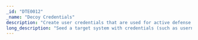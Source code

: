 ```yaml
---
_id: "DTE0012"
_name: "Decoy Credentials"
description: "Create user credentials that are used for active defense purposes."
long_description: "Seed a target system with credentials (such as username/password, browser tokens, and other forms of authentication data) for the purpose of engagement. Decoy credentials can be planted in many locations and leveraged in a variety of ways."
---
```

